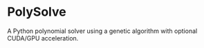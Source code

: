 # PolySolve

A Python polynomial solver using a genetic algorithm with optional CUDA/GPU acceleration.